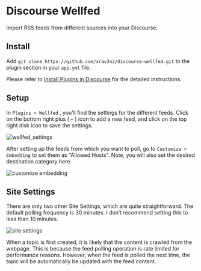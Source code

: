 # Discourse Wellfed

Import RSS feeds from different sources into your Discourse.

## Install

Add `git clone https://github.com/xrav3nz/discourse-wellfed.git` to the plugin section in your `app.yml` file.

Please refer to [Install Plugins in Discourse](https://meta.discourse.org/t/install-plugins-in-discourse/19157) for the detailed instructions.

## Setup

In  `Plugins > Wellfed` , you’ll find the settings for the different feeds. Click on the bottom right plus ( `+` ) icon to add a new feed, and click on the top right disk icon to save the settings.

![wellfed_settings](https://user-images.githubusercontent.com/6376558/61013920-d48a7400-a352-11e9-9a33-d56e13143cea.png)

After setting up the feeds from which you want to poll, go to  `Customize > Embedding`  to set them as "Allowed Hosts". Note, you will also set the desired destination category here.

![customize embedding](https://user-images.githubusercontent.com/6376558/61013928-dbb18200-a352-11e9-957e-c57a184d9295.png)

## Site Settings

There are only two other Site Settings, which are quite straightforward. The default polling frequency is 30 minutes. I don’t recommend setting this to less than 10 minutes.

![site settings](https://user-images.githubusercontent.com/6376558/61013931-dfdd9f80-a352-11e9-9e44-2f531002a69e.png)

When a topic is first created, it is likely that the content is crawled from the webpage. This is because the feed polling operation is rate limited for performance reasons. However, when the feed is polled the next time, the topic will be automatically be updated with the feed content.
